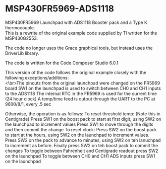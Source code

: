MSP430FR5969-ADS1118
====================

MSP430FR5969 Launchpad with ADS1118 Booster pack and a Type K thermocouple.  
This is a rewrite of the original example code supplied by TI written for the MSP430G2553.

The code no longer uses the Grace graphical tools, but instead uses the DriverLib library.

The code is written for the Code Composer Studio 6.0.1

This version of the code follows the original example closely with the following exceptions/additions:  
<\br>The pinouts from the original launchpad were changed on the FR5969 board
	SW1 on the launchpad is used to switch between CH0 and CH1 inputs to the ADS1118
	The internal RTC in the FR5969 is used for the current time (24 hour clock)
	A temp/time feed is output through the UART to the PC at 9600/8/1, every .5 sec
     
Otherwise, the operation is as follows:
    To reset threshold temp: (Note this in Centigrade)
       Press SW1 on the boost pack to start at first digit, using SW2 on the launchpad to increment values
       Press SW1 to move through the digits and then commit the change
    To reset clock:
       Press SW2 on the boost pack to start at the hours, using SW2 on the launchpad to increment values.
       Press SW2 on the pack to advance to minutes, using SW2 on teh lanuchpad to increment as before.
       Finally press SW2 on teh boost pack to commit the changes
    To toggle between Fahrenheit and Centigrade readout press SW2 on the launchpad
    To toggle between CH0 and CH1 ADS inputs press SW1 on the launchpad
       
